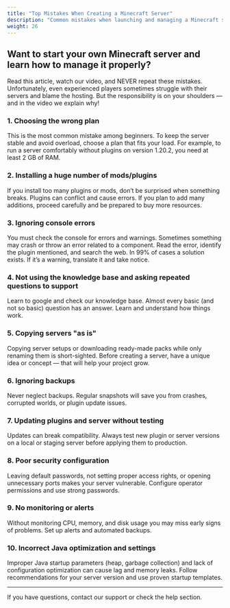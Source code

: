 ```yaml
---
title: "Top Mistakes When Creating a Minecraft Server"
description: "Common mistakes when launching and managing a Minecraft server and how to avoid them."
weight: 26
---
```


## Want to start your own Minecraft server and learn how to manage it properly?

Read this article, watch our video, and NEVER repeat these mistakes. Unfortunately, even experienced players sometimes struggle with their servers and blame the hosting. But the responsibility is on your shoulders — and in the video we explain why!

### 1. Choosing the wrong plan

This is the most common mistake among beginners. To keep the server stable and avoid overload, choose a plan that fits your load. For example, to run a server comfortably without plugins on version 1.20.2, you need at least 2 GB of RAM.

### 2. Installing a huge number of mods/plugins

If you install too many plugins or mods, don’t be surprised when something breaks. Plugins can conflict and cause errors. If you plan to add many additions, proceed carefully and be prepared to buy more resources.

### 3. Ignoring console errors

You must check the console for errors and warnings. Sometimes something may crash or throw an error related to a component. Read the error, identify the plugin mentioned, and search the web. In 99% of cases a solution exists. If it’s a warning, translate it and take notice.

### 4. Not using the knowledge base and asking repeated questions to support

Learn to google and check our knowledge base. Almost every basic (and not so basic) question has an answer. Learn and understand how things work.

### 5. Copying servers "as is"

Copying server setups or downloading ready-made packs while only renaming them is short-sighted. Before creating a server, have a unique idea or concept — that will help your project grow.

### 6. Ignoring backups

Never neglect backups. Regular snapshots will save you from crashes, corrupted worlds, or plugin update issues.

### 7. Updating plugins and server without testing

Updates can break compatibility. Always test new plugin or server versions on a local or staging server before applying them to production.

### 8. Poor security configuration

Leaving default passwords, not setting proper access rights, or opening unnecessary ports makes your server vulnerable. Configure operator permissions and use strong passwords.

### 9. No monitoring or alerts

Without monitoring CPU, memory, and disk usage you may miss early signs of problems. Set up alerts and automated backups.

### 10. Incorrect Java optimization and settings

Improper Java startup parameters (heap, garbage collection) and lack of configuration optimization can cause lag and memory leaks. Follow recommendations for your server version and use proven startup templates.

---

If you have questions, contact our support or check the help section.
